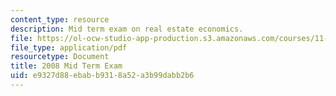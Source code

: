 ```yaml
---
content_type: resource
description: Mid term exam on real estate economics.
file: https://ol-ocw-studio-app-production.s3.amazonaws.com/courses/11-433j-real-estate-economics-fall-2008/e9327d88ebabb9318a52a3b99dabb2b6_exam1_2008.pdf
file_type: application/pdf
resourcetype: Document
title: 2008 Mid Term Exam
uid: e9327d88-ebab-b931-8a52-a3b99dabb2b6
---
```

